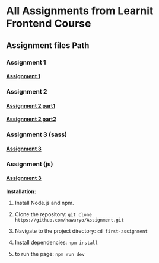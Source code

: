 # All Assignments from Learnit Frontend Course

## Assignment files Path

### Assignment 1

#### [Assignment 1](https://github.com/hawaryo/Assignment/tree/main/src/app/(first))

### Assignment 2

#### [Assignment 2 part1](https://github.com/hawaryo/Assignment/tree/main/src/app/second1)

#### [Assignment 2 part2](https://github.com/hawaryo/Assignment/tree/main/src/app/second2)

### Assignment 3 (sass)

#### [Assignment 3](https://github.com/hawaryo/Assignment/tree/main/src/app/thrid)

### Assignment (js)

#### [Assignment 3](https://github.com/hawaryo/Assignment/tree/main/src/app/js-task)


**Installation:**

1. Install Node.js and npm.

2. Clone the repository: `git clone https://github.com/hawaryo/Assignment.git`

3. Navigate to the project directory: `cd first-assignment`

4. Install dependencies: `npm install`

5. to run the page: `npm run dev`

